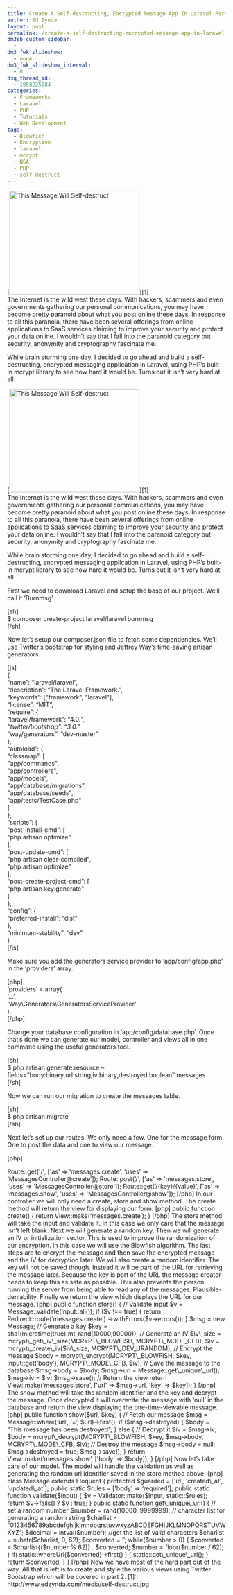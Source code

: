 ```yaml
---
title: Create A Self-destructing, Encrypted Message App In Laravel Part 1
author: Ed Zynda
layout: post
permalink: /create-a-self-destructing-encrypted-message-app-in-laravel-part-1/
dm3sb_custom_sidebar:
  - 
dm3_fwk_slideshow:
  - none
dm3_fwk_slideshow_interval:
  - 0
dsq_thread_id:
  - 1958225084
categories:
  - Frameworks
  - Laravel
  - PHP
  - Tutorials
  - Web Development
tags:
  - Blowfish
  - Encryption
  - laravel
  - mcrypt
  - NSA
  - PHP
  - self-destruct
---
```

[<img src="http://www.edzynda.com/media/self-destruct-300x239.jpg" alt="This Message Will Self-destruct" width="300" height="239" class="alignright size-medium wp-image-564" />][1]  
The Internet is the wild west these days. With hackers, scammers and even governments gathering our personal communications, you may have become pretty paranoid about what you post online these days. In response to all this paranoia, there have been several offerings from online applications to SaaS services claiming to improve your security and protect your data online. I wouldn&#8217;t say that I fall into the paranoid category but security, anonymity and cryptography fascinate me. 

While brain storming one day, I decided to go ahead and build a self-destructing, encrypted messaging application in Laravel, using PHP&#8217;s built-in mcrypt library to see how hard it would be. Turns out it isn&#8217;t very hard at all.

<!--more-->

  
[<img src="http://www.edzynda.com/media/self-destruct-300x239.jpg" alt="This Message Will Self-destruct" width="300" height="239" class="alignright size-medium wp-image-564" />][1]  
The Internet is the wild west these days. With hackers, scammers and even governments gathering our personal communications, you may have become pretty paranoid about what you post online these days. In response to all this paranoia, there have been several offerings from online applications to SaaS services claiming to improve your security and protect your data online. I wouldn&#8217;t say that I fall into the paranoid category but security, anonymity and cryptography fascinate me. 

While brain storming one day, I decided to go ahead and build a self-destructing, encrypted messaging application in Laravel, using PHP&#8217;s built-in mcrypt library to see how hard it would be. Turns out it isn&#8217;t very hard at all.

First we need to download Laravel and setup the base of our project. We&#8217;ll call it &#8216;Burnmsg&#8217;.

[sh]  
$ composer create-project laravel/laravel burnmsg  
[/sh]

Now let&#8217;s setup our composer.json file to fetch some dependencies. We&#8217;ll use Twitter&#8217;s bootstrap for styling and Jeffrey Way&#8217;s time-saving artisan generators.

[js]  
{  
&#8220;name&#8221;: &#8220;laravel/laravel&#8221;,  
&#8220;description&#8221;: &#8220;The Laravel Framework.&#8221;,  
&#8220;keywords&#8221;: ["framework", "laravel"],  
&#8220;license&#8221;: &#8220;MIT&#8221;,  
&#8220;require&#8221;: {  
&#8220;laravel/framework&#8221;: &#8220;4.0.*&#8221;,  
&#8220;twitter/bootstrap&#8221;: &#8220;3.0.*&#8221;  
&#8220;way/generators&#8221;: &#8220;dev-master&#8221;  
},  
&#8220;autoload&#8221;: {  
&#8220;classmap&#8221;: [  
"app/commands",  
"app/controllers",  
"app/models",  
"app/database/migrations",  
"app/database/seeds",  
"app/tests/TestCase.php"  
]  
},  
&#8220;scripts&#8221;: {  
&#8220;post-install-cmd&#8221;: [  
"php artisan optimize"  
],  
&#8220;post-update-cmd&#8221;: [  
"php artisan clear-compiled",  
"php artisan optimize"  
],  
&#8220;post-create-project-cmd&#8221;: [  
"php artisan key:generate"  
]  
},  
&#8220;config&#8221;: {  
&#8220;preferred-install&#8221;: &#8220;dist&#8221;  
},  
&#8220;minimum-stability&#8221;: &#8220;dev&#8221;  
}  
[/js]

Make sure you add the generators service provider to &#8216;app/config/app.php&#8217; in the &#8216;providers&#8217; array.

[php]  
&#8216;providers&#8217; = array(  
&#8216;&#8230;&#8217;,  
&#8216;Way\Generators\GeneratorsServiceProvider&#8217;  
),  
[/php]

Change your database configuration in &#8216;app/config/database.php&#8217;. Once that&#8217;s done we can generate our model, controller and views all in one command using the useful generators tool.

[sh]  
$ php artisan generate:resource &#8211;fields=&#8221;body:binary,url:string,iv:binary,destroyed:boolean&#8221; messages  
[/sh]

Now we can run our migration to create the messages table.

[sh]  
$ php artisan migrate  
[/sh]

Next let&#8217;s set up our routes. We only need a few. One for the message form. One to post the data and one to view our message.

[php]  
<?php<br /> Route::get('/', ['as' => &#8216;messages.create&#8217;, &#8216;uses&#8217; => &#8216;MessagesController@create&#8217;]);

  
Route::post(&#8216;/&#8217;, ['as' => 'messages.store', 'uses' => 'MessagesController@store']);  
Route::get(&#8216;/{key}/{value}&#8217;, ['as' => 'messages.show', 'uses' => 'MessagesController@show']);  
[/php]

In our controller we will only need a create, store and show method. The create method will return the view for displaying our form.

[php]  
public function create()  
{  
return View::make(&#8216;messages.create&#8217;);  
}  
[/php]

The store method will take the input and validate it. In this case we only care that the message isn&#8217;t left blank. Next we will generate a random key. Then we will generate an IV or initialization vector. This is used to improve the randomization of our encryption. In this case we will use the Blowfish algorithm. The last steps are to encrypt the message and then save the encrypted message and the IV for decryption later. We will also create a random identifier. The key will not be saved though. Instead it will be part of the URL for retrieving the message later. Because the key is part of the URL the message creator needs to keep this as safe as possible. This also prevents the person running the server from being able to read any of the messages. Plausible-deniability. Finally we return the view which displays the URL for our message.

[php]  
public function store()  
{  
// Validate input  
$v = Message::validate(Input::all());

if ($v !== true) {  
return Redirect::route(&#8216;messages.create&#8217;)  
->withErrors($v->errors());  
}

$msg = new Message;

// Generate a key  
$key = sha1(microtime(true).mt_rand(10000,90000));

// Generate an IV  
$iv\_size = mcrypt\_get\_iv\_size(MCRYPT\_BLOWFISH, MCRYPT\_MODE_CFB);  
$iv = mcrypt\_create\_iv($iv\_size, MCRYPT\_DEV_URANDOM);

// Encrypt the message  
$body = mcrypt\_encrypt(MCRYPT\_BLOWFISH, $key, Input::get(&#8216;body&#8217;), MCRYPT\_MODE\_CFB, $iv);

// Save the message to the database  
$msg->body = $body;  
$msg->url = Message::get\_unique\_url();  
$msg->iv = $iv;  
$msg->save();

// Return the view  
return View::make(&#8216;messages.store&#8217;, ['url' => $msg->url, 'key' => $key]);  
}  
[/php]

The show method will take the random identifier and the key and decrypt the message. Once decrypted it will overwrite the message with &#8216;null&#8217; in the database and return the view displaying the one-time-viewable message.

[php]  
public function show($url, $key)  
{  
// Fetch our message  
$msg = Message::where(&#8216;url&#8217;, &#8216;=&#8217;, $url)->first();

if ($msg->destroyed) {  
$body = &#8220;This message has been destroyed&#8221;;  
} else {  
// Decrypt it  
$iv = $msg->iv;  
$body = mcrypt\_decrypt(MCRYPT\_BLOWFISH, $key, $msg->body, MCRYPT\_MODE\_CFB, $iv);

// Destroy the message  
$msg->body = null;  
$msg->destroyed = true;  
$msg->save();  
}

return View::make(&#8216;messages.show&#8217;, ['body' => $body]);  
}  
[/php]

Now let&#8217;s take care of our model. The model will handle the validation as well as generating the random url identifier saved in the store method above.

[php]  
<?php</p> 

class Message extends Eloquent {  
protected $guarded = ['id', 'created\_at', 'updated\_at'];

public static $rules = ['body' => &#8216;required&#8217;];

public static function validate($input)  
{  
$v = Validator::make($input, static::$rules);  
return $v->fails() ? $v : true;  
}

public static function get\_unique\_url() {

// set a random number  
$number = rand(10000, 9999999);

// character list for generating a random string  
$charlist = &#8220;0123456789abcdefghijklmnopqrstuvwxyzABCDEFGHIJKLMNOPQRSTUVWXYZ&#8221;;

$decimal = intval($number);

//get the list of valid characters  
$charlist = substr($charlist, 0, 62);

$converted = &#8221;;

while($number > 0) {  
$converted = $charlist{($number % 62)} . $converted;  
$number = floor($number / 62);  
}

if( static::whereUrl($converted)->first() ) {  
static::get\_unique\_url();  
}

return $converted;  
}  
}  
[/php]

Now we have most of the hard part out of the way. All that is left is to create and style the various views using Twitter Bootstrap which will be covered in part 2.

 [1]: http://www.edzynda.com/media/self-destruct.jpg